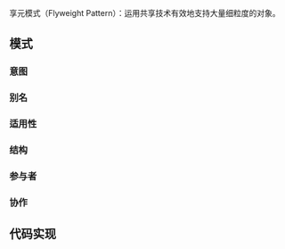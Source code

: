 享元模式（Flyweight Pattern）：运用共享技术有效地支持大量细粒度的对象。

## 模式

### 意图

### 别名

### 适用性

### 结构

### 参与者

### 协作

## 代码实现